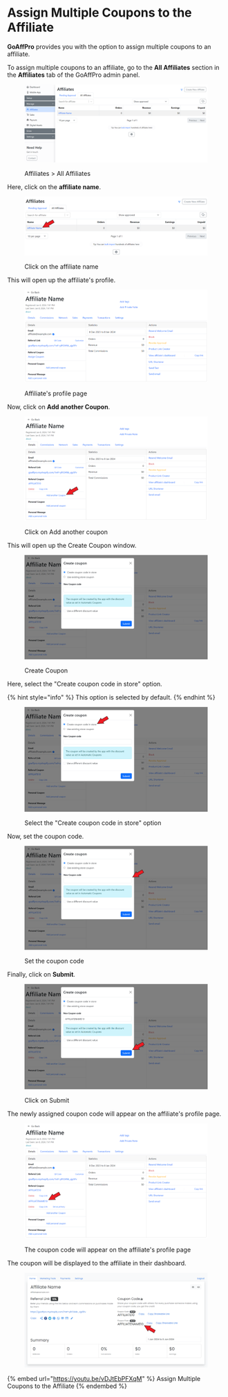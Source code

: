 # Assign Multiple Coupons to the Affiliate

**GoAffPro** provides you with the option to assign multiple coupons to an affiliate.

To assign multiple coupons to an affiliate, go to the **All Affiliates** section in the **Affiliates** tab of the GoAffPro admin panel.

<figure><img src="../../../.gitbook/assets/image (3520).png" alt=""><figcaption><p>Affiliates > All Affiliates</p></figcaption></figure>

Here, click on the **affiliate name**.

<figure><img src="../../../.gitbook/assets/Screenshot 2024-01-08 202355.png" alt=""><figcaption><p>Click on the affiliate name</p></figcaption></figure>

This will open up the affiliate's profile.

<figure><img src="../../../.gitbook/assets/image (259).png" alt=""><figcaption><p>Affiliate's profile page</p></figcaption></figure>

Now, click on **Add another Coupon**.

<figure><img src="../../../.gitbook/assets/Screenshot 2024-01-08 203301.png" alt=""><figcaption><p>Click on Add another coupon</p></figcaption></figure>

This will open up the Create Coupon window.

<figure><img src="../../../.gitbook/assets/image (254).png" alt=""><figcaption><p>Create Coupon</p></figcaption></figure>

Here, select the "Create coupon code in store" option.

{% hint style="info" %}
This option is selected by default.
{% endhint %}

<figure><img src="../../../.gitbook/assets/Screenshot 2024-01-08 21421548.png" alt=""><figcaption><p>Select the "Create coupon code in store" option</p></figcaption></figure>

Now, set the coupon code.

<figure><img src="../../../.gitbook/assets/Screenshot 2024-01-08 211528.png" alt=""><figcaption><p>Set the coupon code</p></figcaption></figure>

Finally, click on **Submit**.

<figure><img src="../../../.gitbook/assets/Screenshot 2024-01-08 203331.png" alt=""><figcaption><p>Click on Submit</p></figcaption></figure>

The newly assigned coupon code will appear on the affiliate's profile page.

<figure><img src="../../../.gitbook/assets/Screenshot 2024-01-08 203350.png" alt=""><figcaption><p>The coupon code will appear on the affiliate's profile page</p></figcaption></figure>

The coupon will be displayed to the affiliate in their dashboard.

<figure><img src="../../../.gitbook/assets/Screenshot 2024-01-08 213605.png" alt=""><figcaption></figcaption></figure>

{% embed url="https://youtu.be/vDJtEbPFXqM" %}
Assign Multiple Coupons to the Affiliate
{% endembed %}
